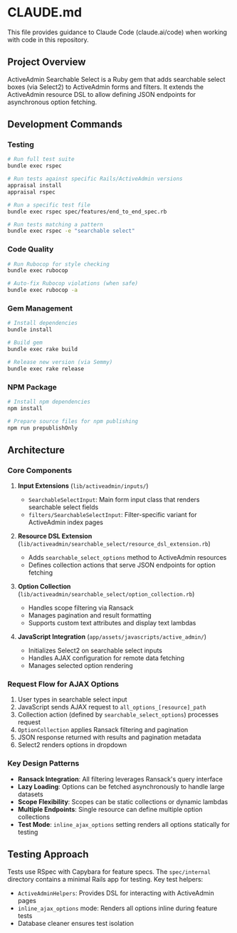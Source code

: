 # CLAUDE.md

This file provides guidance to Claude Code (claude.ai/code) when working with code in this repository.

## Project Overview

ActiveAdmin Searchable Select is a Ruby gem that adds searchable select boxes (via Select2) to ActiveAdmin forms and filters. It extends the ActiveAdmin resource DSL to allow defining JSON endpoints for asynchronous option fetching.

## Development Commands

### Testing
```bash
# Run full test suite
bundle exec rspec

# Run tests against specific Rails/ActiveAdmin versions
appraisal install
appraisal rspec

# Run a specific test file
bundle exec rspec spec/features/end_to_end_spec.rb

# Run tests matching a pattern
bundle exec rspec -e "searchable select"
```

### Code Quality
```bash
# Run Rubocop for style checking
bundle exec rubocop

# Auto-fix Rubocop violations (when safe)
bundle exec rubocop -a
```

### Gem Management
```bash
# Install dependencies
bundle install

# Build gem
bundle exec rake build

# Release new version (via Semmy)
bundle exec rake release
```

### NPM Package
```bash
# Install npm dependencies
npm install

# Prepare source files for npm publishing
npm run prepublishOnly
```

## Architecture

### Core Components

1. **Input Extensions** (`lib/activeadmin/inputs/`)
   - `SearchableSelectInput`: Main form input class that renders searchable select fields
   - `filters/SearchableSelectInput`: Filter-specific variant for ActiveAdmin index pages

2. **Resource DSL Extension** (`lib/activeadmin/searchable_select/resource_dsl_extension.rb`)
   - Adds `searchable_select_options` method to ActiveAdmin resources
   - Defines collection actions that serve JSON endpoints for option fetching

3. **Option Collection** (`lib/activeadmin/searchable_select/option_collection.rb`)
   - Handles scope filtering via Ransack
   - Manages pagination and result formatting
   - Supports custom text attributes and display text lambdas

4. **JavaScript Integration** (`app/assets/javascripts/active_admin/`)
   - Initializes Select2 on searchable select inputs
   - Handles AJAX configuration for remote data fetching
   - Manages selected option rendering

### Request Flow for AJAX Options

1. User types in searchable select input
2. JavaScript sends AJAX request to `all_options_[resource]_path` 
3. Collection action (defined by `searchable_select_options`) processes request
4. `OptionCollection` applies Ransack filtering and pagination
5. JSON response returned with results and pagination metadata
6. Select2 renders options in dropdown

### Key Design Patterns

- **Ransack Integration**: All filtering leverages Ransack's query interface
- **Lazy Loading**: Options can be fetched asynchronously to handle large datasets
- **Scope Flexibility**: Scopes can be static collections or dynamic lambdas
- **Multiple Endpoints**: Single resource can define multiple option collections
- **Test Mode**: `inline_ajax_options` setting renders all options statically for testing

## Testing Approach

Tests use RSpec with Capybara for feature specs. The `spec/internal` directory contains a minimal Rails app for testing. Key test helpers:

- `ActiveAdminHelpers`: Provides DSL for interacting with ActiveAdmin pages
- `inline_ajax_options` mode: Renders all options inline during feature tests
- Database cleaner ensures test isolation
